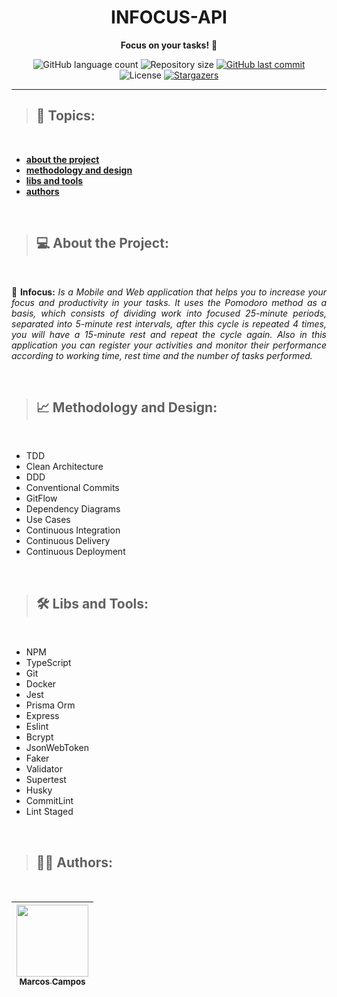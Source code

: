 <h1 align="center" style="font-weight: bold;">
  INFOCUS-API
</h1>

<p align="center">
	<strong>Focus on your tasks!</strong> 👀
</p>

<p align="center">
  <img alt="GitHub language count" src="https://img.shields.io/github/languages/count/Markimg22/infocus-api?color=%2304D361">
  <img alt="Repository size" src="https://img.shields.io/github/repo-size/Markimg22/infocus-api">
  <a href="https://github.com/Markimg22/infocus-api/commits/master">
    <img alt="GitHub last commit" src="https://img.shields.io/github/last-commit/Markimg22/infocus-api">
  </a>
  <img alt="License" src="https://img.shields.io/badge/license-MIT-brightgreen">
  <a href="https://github.com/Markimg22/infocus-api/stargazers">
    <img alt="Stargazers" src="https://img.shields.io/github/stars/Markimg22/infocus-api?style=social">
  </a>
</p>

---

> ## **📌 Topics:**

<br />

- [**about the project**](#💻-about-the-project)
- [**methodology and design**](#📈-methodology-and-design)
- [**libs and tools**](#🛠-libs-and-tools)
- [**authors**](#🦸-authors)

<br />

> ## **💻 About the Project:**

<br />

<p style="text-align: justify;"> <strong>📝 Infocus:</strong> <span style="font-style: italic;">Is a Mobile and Web application that helps you to increase your focus and productivity in your tasks. It uses the Pomodoro method as a basis, which consists of dividing work into focused 25-minute periods, separated into 5-minute rest intervals, after this cycle is repeated 4 times, you will have a 15-minute rest and repeat the cycle again. Also in this application you can register your activities and monitor their performance according to working time, rest time and the number of tasks performed.</span></p>

<br />

> ## **📈 Methodology and Design:**

<br />

- TDD
- Clean Architecture
- DDD
- Conventional Commits
- GitFlow
- Dependency Diagrams
- Use Cases
- Continuous Integration
- Continuous Delivery
- Continuous Deployment

<br />

> ## **🛠 Libs and Tools:**

<br />

- NPM
- TypeScript
- Git
- Docker
- Jest
- Prisma Orm
- Express
- Eslint
- Bcrypt
- JsonWebToken
- Faker
- Validator
- Supertest
- Husky
- CommitLint
- Lint Staged

<br />

> ## **👨‍💻 Authors:**

<br />

| [<img src="https://avatars1.githubusercontent.com/u/61772359?s=400&u=bc1cc2d6907c49f1c699a944838b87409a77d5cc&v=4" width=115 /> <br/> <sub>Marcos Campos</sub>](https://github.com/Markimg22) |
| :---: |
